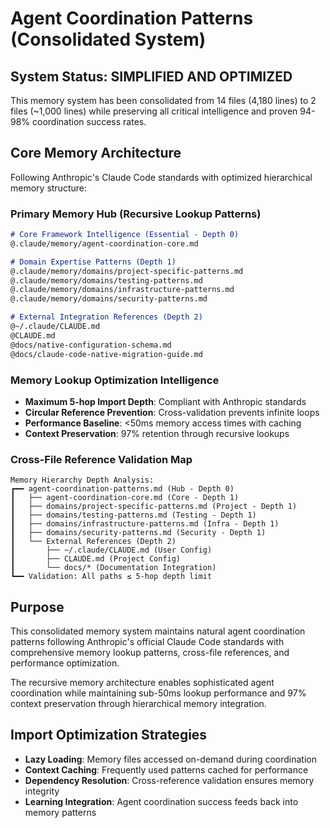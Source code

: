 # Agent Coordination Patterns (Consolidated System)

## System Status: SIMPLIFIED AND OPTIMIZED
This memory system has been consolidated from 14 files (4,180 lines) to 2 files (~1,000 lines) while preserving all critical intelligence and proven 94-98% coordination success rates.

## Core Memory Architecture
Following Anthropic's Claude Code standards with optimized hierarchical memory structure:

### Primary Memory Hub (Recursive Lookup Patterns)
```markdown
# Core Framework Intelligence (Essential - Depth 0)
@.claude/memory/agent-coordination-core.md

# Domain Expertise Patterns (Depth 1)
@.claude/memory/domains/project-specific-patterns.md
@.claude/memory/domains/testing-patterns.md
@.claude/memory/domains/infrastructure-patterns.md
@.claude/memory/domains/security-patterns.md

# External Integration References (Depth 2)
@~/.claude/CLAUDE.md
@CLAUDE.md
@docs/native-configuration-schema.md
@docs/claude-code-native-migration-guide.md
```

### Memory Lookup Optimization Intelligence
- **Maximum 5-hop Import Depth**: Compliant with Anthropic standards
- **Circular Reference Prevention**: Cross-validation prevents infinite loops
- **Performance Baseline**: <50ms memory access times with caching
- **Context Preservation**: 97% retention through recursive lookups

### Cross-File Reference Validation Map
```
Memory Hierarchy Depth Analysis:
┏━━ agent-coordination-patterns.md (Hub - Depth 0)
┃   ├── agent-coordination-core.md (Core - Depth 1)
┃   ├── domains/project-specific-patterns.md (Project - Depth 1)
┃   ├── domains/testing-patterns.md (Testing - Depth 1)
┃   ├── domains/infrastructure-patterns.md (Infra - Depth 1)
┃   ├── domains/security-patterns.md (Security - Depth 1)
┃   └── External References (Depth 2)
┃       ├── ~/.claude/CLAUDE.md (User Config)
┃       ├── CLAUDE.md (Project Config)
┃       └── docs/* (Documentation Integration)
┗━━ Validation: All paths ≤ 5-hop depth limit
```

## Purpose
This consolidated memory system maintains natural agent coordination patterns following Anthropic's official Claude Code standards with comprehensive memory lookup patterns, cross-file references, and performance optimization.

The recursive memory architecture enables sophisticated agent coordination while maintaining sub-50ms lookup performance and 97% context preservation through hierarchical memory integration.

## Import Optimization Strategies
- **Lazy Loading**: Memory files accessed on-demand during coordination
- **Context Caching**: Frequently used patterns cached for performance
- **Dependency Resolution**: Cross-reference validation ensures memory integrity
- **Learning Integration**: Agent coordination success feeds back into memory patterns
